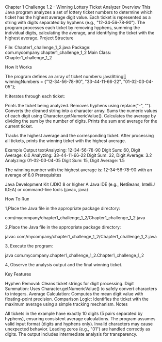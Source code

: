 Chapter 1 Challenge 1.2 - Winning Lottery Ticket Analyzer
Overview
This Java program analyzes a set of lottery ticket numbers to determine which ticket has the highest average digit value. Each ticket is represented as a string with digits separated by hyphens (e.g., "12-34-56-78-90"). The program processes each ticket by removing hyphens, summing the individual digits, calculating the average, and identifying the ticket with the highest average.
Project Structure

File: Chapter1_challenge_1_2.java
Package: com.mycompany.chapter1_challenge_1_2
Main Class: Chapter1_challenge_1_2

How It Works

The program defines an array of ticket numbers:
javaString[] winningNumbers = {"12-34-56-78-90", "33-44-11-66-22", "01-02-03-04-05"};

It iterates through each ticket:

Prints the ticket being analyzed.
Removes hyphens using replace("-", "").
Converts the cleaned string into a character array.
Sums the numeric values of each digit using Character.getNumericValue().
Calculates the average by dividing the sum by the number of digits.
Prints the sum and average for the current ticket.


Tracks the highest average and the corresponding ticket.
After processing all tickets, prints the winning ticket with the highest average.

Example Output
textAnalyzing: 12-34-56-78-90
Digit Sum: 60, Digit Average: 6.0
Analyzing: 33-44-11-66-22
Digit Sum: 32, Digit Average: 3.2
Analyzing: 01-02-03-04-05
Digit Sum: 15, Digit Average: 1.5

The winning number with the highest average is: 12-34-56-78-90 with an average of 6.0
Prerequisites

Java Development Kit (JDK) 8 or higher
A Java IDE (e.g., NetBeans, IntelliJ IDEA) or command-line tools (javac, java)

How To Run


1,Place the Java file in the appropriate package directory:

com/mycompany/chapter1_challenge_1_2/Chapter1_challenge_1_2.java

2,Place the Java file in the appropriate package directory:

javac com/mycompany/chapter1_challenge_1_2/Chapter1_challenge_1_2.java

3, Execute the program:

java com.mycompany.chapter1_challenge_1_2.Chapter1_challenge_1_2

4, Observe the analysis output and the final winning ticket.

Key Features

Hyphen Removal: Cleans ticket strings for digit processing.
Digit Summation: Uses Character.getNumericValue() to safely convert characters to integers.
Average Calculation: Computes the mean digit value with floating-point precision.
Comparison Logic: Identifies the ticket with the maximum average using a simple tracking mechanism.
Notes

All tickets in the example have exactly 10 digits (5 pairs separated by hyphens), ensuring consistent average calculations.
The program assumes valid input format (digits and hyphens only). Invalid characters may cause unexpected behavior.
Leading zeros (e.g., "01") are handled correctly as digits.
The output includes intermediate analysis for transparency.

